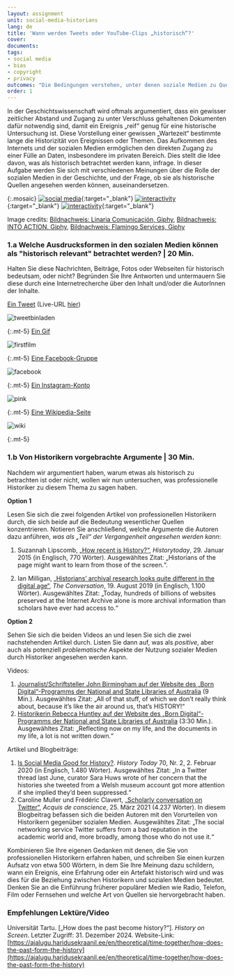 ```yaml
---
layout: assignment
unit: social-media-historians
lang: de
title: 'Wann werden Tweets oder YouTube-Clips „historisch“?'
cover:
documents:
tags:
- social media
- bias
- copyright
- privacy
outcomes: "Die Bedingungen verstehen, unter denen soziale Medien zu Quellen für die historische Forschung werden können"
order: 1
---
```


In der Geschichtswissenschaft wird oftmals argumentiert, dass ein gewisser zeitlicher Abstand und Zugang zu unter Verschluss gehaltenen Dokumenten dafür notwendig sind, damit ein Ereignis „reif“ genug für eine historische Untersuchung ist. Diese Vorstellung einer gewissen „Wartezeit“ bestimmte lange die Historizität von Ereignissen oder Themen. Das Aufkommen des Internets und der sozialen Medien ermöglichen den direkten Zugang zu einer Fülle an Daten, insbesondere im privaten Bereich. Dies stellt die Idee davon, was als historisch betrachtet werden kann, infrage. In dieser Aufgabe werden Sie sich mit verschiedenen Meinungen über die Rolle der sozialen Medien in der Geschichte, und der Frage, ob sie als historische Quellen angesehen werden können, auseinandersetzen.

{:.mosaic}
[![social media](https://media.giphy.com/media/rB8CbdO6xSJofmOAKL/giphy.webp "Bildnachweis: Linaria Comunicación, Giphy")](https://giphy.com/gifs/comunicacion-linaria-linariacomunicacion-rB8CbdO6xSJofmOAKL){:target="_blank"}
[![interactivity](https://media.giphy.com/media/gIMdqhwG5Xa45Mb2Ex/giphy.webp "Bildnachweis: INTO ACTION, Giphy")](https://giphy.com/gifs/IntoAction-covid-fake-news-misinformation-gIMdqhwG5Xa45Mb2Ex){:target="_blank"}
[![interactivity](https://media.giphy.com/media/jQmn1Dkw55R3cjm3eC/giphy.webp "Bildnachweis: Flamingo Services, Giphy")](https://giphy.com/gifs/instagram-hearts-likes-jQmn1Dkw55R3cjm3eC){:target="_blank"}

Image credits:
[Bildnachweis: Linaria Comunicación, Giphy](https://media.giphy.com/media/rB8CbdO6xSJofmOAKL/giphy.gif),
[Bildnachweis: INTO ACTION, Giphy](https://media.giphy.com/media/gIMdqhwG5Xa45Mb2Ex/giphy.gif),
[Bildnachweis: Flamingo Services, Giphy](https://media.giphy.com/media/jQmn1Dkw55R3cjm3eC/giphy.gif)

<!-- more -->

<!-- briefing-student -->

### 1.a Welche Ausdrucksformen in den sozialen Medien können als "historisch relevant" betrachtet werden? | 20 Min.
<!-- section-contents -->

Halten Sie diese Nachrichten, Beiträge, Fotos oder Webseiten für historisch bedeutsam, oder nicht? Begründen Sie Ihre Antworten und untermauern Sie diese durch eine Internetrecherche über den Inhalt und/oder die AutorInnen der Inhalte.


[Ein Tweet](https://www.bbc.com/news/technology-13257940) (Live-URL [hier](https://twitter.com/reallyvirtual/status/64780730286358528)) 

![tweetbinladen](../../../assets/images/social-media/tweetbinladen.png)

{:.mt-5}
[Ein Gif](https://media.giphy.com/media/LMeVjYYdUkOoE/giphy.gif)

![firstfilm](../../../assets/images/social-media/firstfilm.gif)

{:.mt-5}
[Eine Facebook-Gruppe](https://www.facebook.com/groups/1500687070143366)

![facebook](../../../assets/images/social-media/facebook.png)

{:.mt-5}
[Ein Instagram-Konto](https://www.instagram.com/lgbt_history/)

![pink](../../../assets/images/social-media/pink.png)

{:.mt-5}
[Eine Wikipedia-Seite](https://en.wikipedia.org/wiki/List_of_female_explorers_and_travelers)

![wiki](../../../assets/images/social-media/wiki.png)

{:.mt-5}

<!-- section -->

### 1.b Von Historikern vorgebrachte Argumente | 30 Min.
<!-- section-contents -->
Nachdem wir argumentiert haben, warum etwas als historisch zu betrachten ist oder nicht, wollen wir nun untersuchen, was professionelle Historiker zu diesem Thema zu sagen haben.

**Option 1**

Lesen Sie sich die zwei folgenden Artikel von professionellen Historikern durch, die sich beide auf die Bedeutung wesentlicher Quellen konzentrieren. Notieren Sie anschließend, welche Argumente die Autoren dazu anführen, *was als „Teil“ der Vergangenheit angesehen werden kann*:

1.	Suzannah Lipscomb, [„How recent is History?“](https://www.historytoday.com/how-recent-history), *Historytoday*, 29. Januar 2015 (in Englisch, 770 Wörter).
Ausgewähltes Zitat: „Historians of the page might want to learn from those of the screen.“.

2.	Ian Milligan, [„Historians’ archival research looks quite different in the digital age“](https://theconversation.com/historians-archival-research-looks-quite-different-in-the-digital-age-121096), *The Conversation*, 19. August 2019 (in Englisch, 1.100 Wörter).
Ausgewähltes Zitat: „Today, hundreds of billions of websites preserved at the Internet Archive alone is more archival information than scholars have ever had access to.“

**Option 2**

Sehen Sie sich die beiden Videos an und lesen Sie sich die zwei nachstehenden Artikel durch. Listen Sie dann auf, was als *positive*, aber auch als potenziell *problematische* Aspekte der Nutzung sozialer Medien durch Historiker angesehen werden kann.

Videos:

1.	[Journalist/Schriftsteller John Birmingham auf der Website des „Born Digital“-Programms der National and State Libraries of Australia](https://youtu.be/p9BmO-HLcVk) (9 Min.). 
Ausgewähltes Zitat: „All of that stuff, of which we don’t really think about, because it’s like the air around us, that’s HISTORY!“
2.	[Historikerin Rebecca Huntley auf der Website des „Born Digital“-Programms der National and State Libraries of Australia](https://www.youtube.com/watch?v=hR9VQPfNHaE&feature=youtu.be) (3:30 Min.). Ausgewähltes Zitat: „Reflecting now on my life, and the documents in my life, a lot is not written down.“

Artikel und Blogbeiträge:

1.	[Is Social Media Good for History?](https://www.historytoday.com/archive/head-head/social-media-good-history). *History Today* 70, Nr. 2, 2. Februar 2020 (in Englisch, 1.480 Wörter). 
Ausgewähltes Zitat: „In a Twitter thread last June, curator Sara Huws wrote of her concern that the histories she tweeted from a Welsh museum account got more attention if she implied they’d been suppressed.“
2.	Caroline Muller und Frédéric Clavert, [„Scholarly conversation on Twitter“](https://consciences.hypotheses.org/2721), *Acquis de conscience*, 25. März 2021 (4.237 Wörter). 
In diesem Blogbeitrag befassen sich die beiden Autoren mit den Vorurteilen von Historikern gegenüber sozialen Medien. Ausgewähltes Zitat: „The social networking service Twitter suffers from a bad reputation in the academic world and, more broadly, among those who do not use it.“

Kombinieren Sie Ihre eigenen Gedanken mit denen, die Sie von professionellen Historikern erfahren haben, und schreiben Sie einen kurzen Aufsatz von etwa 500 Wörtern, in dem Sie Ihre Meinung dazu schildern, wann ein Ereignis, eine Erfahrung oder ein Artefakt historisch wird und was dies für die Beziehung zwischen Historikern und sozialen Medien bedeutet. Denken Sie an die Einführung früherer populärer Medien wie Radio, Telefon, Film oder Fernsehen und welche Art von Quellen sie hervorgebracht haben.

<!-- section -->

### Empfehlungen Lektüre/Video
<!-- section-contents -->
Universität Tartu. [„How does the past become history?“]. *History on Screen*. Letzter Zugriff: 31. Dezember 2024. Website-Link: [https://ajalugu.haridusekraanil.ee/en/theoretical/time-together/how-does-the-past-form-the-history](https://ajalugu.haridusekraanil.ee/en/theoretical/time-together/how-does-the-past-form-the-history)


<!-- briefing-teacher -->
